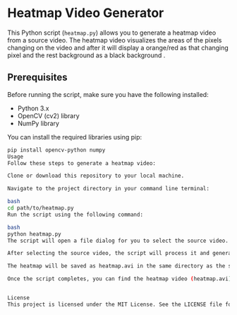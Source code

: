 # Heatmap Video Generator

This Python script (`heatmap.py`) allows you to generate a heatmap video from a source video. The heatmap video visualizes the areas of the pixels changing on the video and after it will display a orange/red as that changing pixel and the rest background as a black background .

## Prerequisites

Before running the script, make sure you have the following installed:

- Python 3.x
- OpenCV (cv2) library
- NumPy library

You can install the required libraries using pip:

```bash
pip install opencv-python numpy
Usage
Follow these steps to generate a heatmap video:

Clone or download this repository to your local machine.

Navigate to the project directory in your command line terminal:

bash
cd path/to/heatmap.py
Run the script using the following command:

bash
python heatmap.py
The script will open a file dialog for you to select the source video.

After selecting the source video, the script will process it and generate the heatmap.

The heatmap will be saved as heatmap.avi in the same directory as the script.

Once the script completes, you can find the heatmap video (heatmap.avi) in the same directory as the script.


License
This project is licensed under the MIT License. See the LICENSE file for details.
